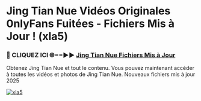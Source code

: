 # Jing Tian Nue Vidéos Originales 0nlyFans Fuitées - Fichiers Mis à Jour ! (xla5)

<h3>🔴 CLIQUEZ ICI 🌐==►► <a href="https://tinyurl.com/2pmr4ezf" rel="nofollow">Jing Tian Nue Fichiers Mis à Jour</a></h3>

Obtenez Jing Tian Nue et tout le contenu. Vous pouvez maintenant accéder à toutes les vidéos et photos de Jing Tian Nue. Nouveaux fichiers mis à jour 2025

[![xla5](https://i.imgur.com/6SNvagu.gif)](https://tinyurl.com/2pmr4ezf)
